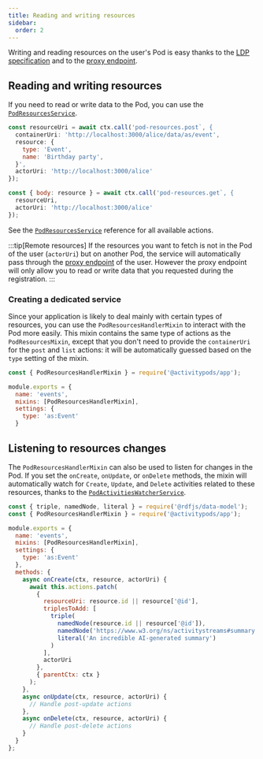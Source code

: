 ```yaml
---
title: Reading and writing resources
sidebar:
  order: 2
---
```


Writing and reading resources on the user's Pod is easy thanks to the [LDP specification](/architecture/resources-management/) and to the [proxy endpoint](/architecture/authentication).

## Reading and writing resources

If you need to read or write data to the Pod, you can use the [`PodResourcesService`](/reference/pod-resources-service/).

```js
const resourceUri = await ctx.call('pod-resources.post`, {
  containerUri: 'http://localhost:3000/alice/data/as/event',
  resource: {
    type: 'Event',
    name: 'Birthday party',
  }',
  actorUri: 'http://localhost:3000/alice'
});

const { body: resource } = await ctx.call('pod-resources.get`, {
  resourceUri,
  actorUri: 'http://localhost:3000/alice'
});
```

See the [`PodResourcesService`](/reference/pod-resources-service/) reference for all available actions.

:::tip[Remote resources]
If the resources you want to fetch is not in the Pod of the user (`actorUri`) but on another Pod, the service will automatically pass through the [proxy endpoint](../design/authentication.md#proxy-endpoint) of the user. However the proxy endpoint will only allow you to read or write data that you requested during the registration.
:::

### Creating a dedicated service

Since your application is likely to deal mainly with certain types of resources, you can use the `PodResourcesHandlerMixin` to interact with the Pod more easily. This mixin contains the same type of actions as the `PodResourcesMixin`, except that you don't need to provide the `containerUri` for the `post` and `list` actions: it will be automatically guessed based on the `type` setting of the mixin.

```js
const { PodResourcesHandlerMixin } = require('@activitypods/app');

module.exports = {
  name: 'events',
  mixins: [PodResourcesHandlerMixin],
  settings: {
    type: 'as:Event'
  }
```

## Listening to resources changes

The `PodResourcesHandlerMixin` can also be used to listen for changes in the Pod. If you set the `onCreate`, `onUpdate`, or `onDelete` methods, the mixin will automatically watch for `Create`, `Update`, and `Delete` activities related to these resources, thanks to the [`PodActivitiesWatcherService`](listening-to-inbox-and-outbox.md#podactivitieswatcherservice).

```js
const { triple, namedNode, literal } = require('@rdfjs/data-model');
const { PodResourcesHandlerMixin } = require('@activitypods/app');

module.exports = {
  name: 'events',
  mixins: [PodResourcesHandlerMixin],
  settings: {
    type: 'as:Event'
  },
  methods: {
    async onCreate(ctx, resource, actorUri) {
      await this.actions.patch(
        {
          resourceUri: resource.id || resource['@id'],
          triplesToAdd: [
            triple(
              namedNode(resource.id || resource['@id']),
              namedNode('https://www.w3.org/ns/activitystreams#summary'),
              literal('An incredible AI-generated summary')
            )
          ],
          actorUri
        },
        { parentCtx: ctx }
      );
    },
    async onUpdate(ctx, resource, actorUri) {
      // Handle post-update actions
    },
    async onDelete(ctx, resource, actorUri) {
      // Handle post-delete actions
    }
  }
};
```
